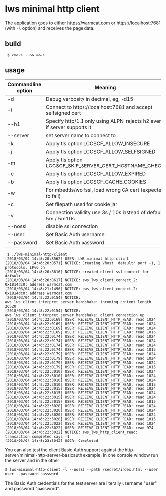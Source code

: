 # lws minimal http client

The application goes to either https://warmcat.com or
https://localhost:7681 (with `-l` option) and receives the page data.

## build

```
 $ cmake . && make
```

## usage

Commandline option|Meaning
---|---
-d <loglevel>|Debug verbosity in decimal, eg, -d15
-l| Connect to https://localhost:7681 and accept selfsigned cert
--h1|Specify http/1.1 only using ALPN, rejects h2 even if server supports it
--server <name>|set server name to connect to
-k|Apply tls option LCCSCF_ALLOW_INSECURE
-j|Apply tls option LCCSCF_ALLOW_SELFSIGNED
-m|Apply tls option LCCSCF_SKIP_SERVER_CERT_HOSTNAME_CHECK
-e|Apply tls option LCCSCF_ALLOW_EXPIRED
-b|Apply tls option LCCSCF_CACHE_COOKIES
-w|For mbedtls/wolfssl, load wrong CA cert (expected to fail)
-c <cookie jar file>|Set filepath used for cookie jar
-v|Connection validity use 3s / 10s instead of default 5m / 5m10s
--nossl| disable ssl connection
--user <username>| Set Basic Auth username
--password <password> | Set Basic Auth password

```
 $ ./lws-minimal-http-client
[2018/03/04 14:43:20:8562] USER: LWS minimal http client
[2018/03/04 14:43:20:8571] NOTICE: Creating Vhost 'default' port -1, 1 protocols, IPv6 on
[2018/03/04 14:43:20:8616] NOTICE: created client ssl context for default
[2018/03/04 14:43:20:8617] NOTICE: aws_lws_client_connect_2: 0x1814dc0: address warmcat.com
[2018/03/04 14:43:21:1496] NOTICE: aws_lws_client_connect_2: 0x1814dc0: address warmcat.com
[2018/03/04 14:43:22:0154] NOTICE: aws_lws_client_interpret_server_handshake: incoming content length 26520
[2018/03/04 14:43:22:0154] NOTICE: aws_lws_client_interpret_server_handshake: client connection up
[2018/03/04 14:43:22:0169] USER: RECEIVE_CLIENT_HTTP_READ: read 1024
[2018/03/04 14:43:22:0169] USER: RECEIVE_CLIENT_HTTP_READ: read 1024
[2018/03/04 14:43:22:0169] USER: RECEIVE_CLIENT_HTTP_READ: read 1024
[2018/03/04 14:43:22:0169] USER: RECEIVE_CLIENT_HTTP_READ: read 1015
[2018/03/04 14:43:22:0174] USER: RECEIVE_CLIENT_HTTP_READ: read 1024
[2018/03/04 14:43:22:0174] USER: RECEIVE_CLIENT_HTTP_READ: read 1024
[2018/03/04 14:43:22:0174] USER: RECEIVE_CLIENT_HTTP_READ: read 1024
[2018/03/04 14:43:22:0174] USER: RECEIVE_CLIENT_HTTP_READ: read 1015
[2018/03/04 14:43:22:0179] USER: RECEIVE_CLIENT_HTTP_READ: read 1024
[2018/03/04 14:43:22:0179] USER: RECEIVE_CLIENT_HTTP_READ: read 1024
[2018/03/04 14:43:22:0179] USER: RECEIVE_CLIENT_HTTP_READ: read 1024
[2018/03/04 14:43:22:0179] USER: RECEIVE_CLIENT_HTTP_READ: read 1015
[2018/03/04 14:43:22:3010] USER: RECEIVE_CLIENT_HTTP_READ: read 1024
[2018/03/04 14:43:22:3010] USER: RECEIVE_CLIENT_HTTP_READ: read 1024
[2018/03/04 14:43:22:3010] USER: RECEIVE_CLIENT_HTTP_READ: read 1024
[2018/03/04 14:43:22:3010] USER: RECEIVE_CLIENT_HTTP_READ: read 1015
[2018/03/04 14:43:22:3015] USER: RECEIVE_CLIENT_HTTP_READ: read 1024
[2018/03/04 14:43:22:3015] USER: RECEIVE_CLIENT_HTTP_READ: read 1024
[2018/03/04 14:43:22:3015] USER: RECEIVE_CLIENT_HTTP_READ: read 1024
[2018/03/04 14:43:22:3015] USER: RECEIVE_CLIENT_HTTP_READ: read 1015
[2018/03/04 14:43:22:3020] USER: RECEIVE_CLIENT_HTTP_READ: read 1024
[2018/03/04 14:43:22:3020] USER: RECEIVE_CLIENT_HTTP_READ: read 1024
[2018/03/04 14:43:22:3020] USER: RECEIVE_CLIENT_HTTP_READ: read 1024
[2018/03/04 14:43:22:3020] USER: RECEIVE_CLIENT_HTTP_READ: read 1015
[2018/03/04 14:43:22:3022] USER: RECEIVE_CLIENT_HTTP_READ: read 1024
[2018/03/04 14:43:22:3022] USER: RECEIVE_CLIENT_HTTP_READ: read 974
[2018/03/04 14:43:22:3022] NOTICE: aws_lws_http_client_read: transaction completed says -1
[2018/03/04 14:43:23:3042] USER: Completed
```

You can also test the client Basic Auth support against the http-server/minimal-http-server-basicauth
example.  In one console window run the server and in the other

```
$ lws-minimal-http-client -l --nossl --path /secret/index.html --user user --password password
```

The Basic Auth credentials for the test server are literally username "user" and password "password".

